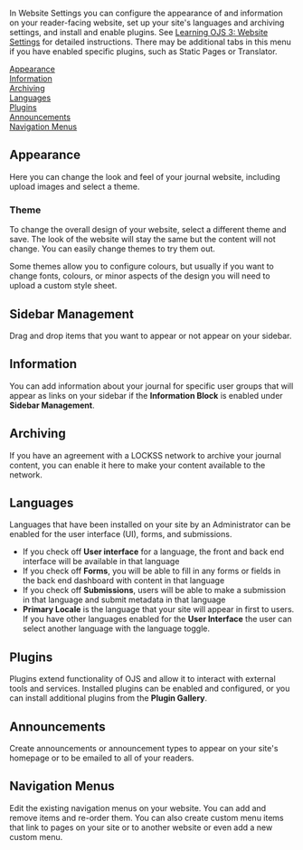 In Website Settings you can configure the appearance of and information on your reader-facing website, set up your site's languages and archiving settings, and install and enable plugins. See [Learning OJS 3: Website Settings](https://docs.pkp.sfu.ca/learning-ojs/en/settings-website) for detailed instructions. There may be additional tabs in this menu if you have enabled specific plugins, such as Static Pages or Translator. 

[Appearance](website-settings#appearance)  
[Information](website-settings#Information)  
[Archiving](website-settings#archiving)  
[Languages](website-settings#languages)  
[Plugins](website-settings#plugins)  
[Announcements](website-settings#announcements)  
[Navigation Menus](website-settings#navigation)  

## <a name="context"></a>Appearance
Here you can change the look and feel of your journal website, including upload images and select a theme. 

### <a name="context"></a>Theme
To change the overall design of your website, select a different theme and save. The look of the website will stay the same but the content will not change. You can easily change themes to try them out. 

Some themes allow you to configure colours, but usually if you want to change fonts, colours, or minor aspects of the design you will need to upload a custom style sheet.

## <a name="context"></a>Sidebar Management
Drag and drop items that you want to appear or not appear on your sidebar. 

## <a name="context"></a>Information
You can add information about your journal for specific user groups that will appear as links on your sidebar if the **Information Block** is enabled under **Sidebar Management**.

## <a name="context"></a>Archiving
If you have an agreement with a LOCKSS network to archive your journal content, you can enable it here to make your content available to the network. 

## <a name="context"></a>Languages
Languages that have been installed on your site by an Administrator can be enabled for the user interface (UI), forms, and submissions.
* If you check off **User interface** for a language, the front and back end interface will be available in that language
* If you check off **Forms**, you will be able to fill in any forms or fields in the back end dashboard with content in that language
* If you check off **Submissions**, users will be able to make a submission in that language and submit metadata in that language
* **Primary Locale** is the language that your site will appear in first to users. If you have other languages enabled for the **User Interface** the user can select another language with the language toggle.

## <a name="context"></a>Plugins
Plugins extend functionality of OJS and allow it to interact with external tools and services. Installed plugins can be enabled and configured, or you can install additional plugins from the **Plugin Gallery**.

## <a name="context"></a>Announcements
Create announcements or announcement types to appear on your site's homepage or to be emailed to all of your readers.

## <a name="context"></a>Navigation Menus
Edit the existing navigation menus on your website. You can add and remove items and re-order them. You can also create custom menu items that link to pages on your site or to another website or even add a new custom menu.
